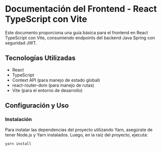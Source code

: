 # Documentación del Frontend - React TypeScript con Vite

Este documento proporciona una guía básica para el frontend en React TypeScript con Vite, consumiendo endpoints del backend Java Spring con seguridad JWT.

## Tecnologías Utilizadas

- React
- TypeScript
- Context API (para manejo de estado global)
- react-router-dom (para manejo de rutas)
- Vite (para el entorno de desarrollo)

## Configuración y Uso

### Instalación

Para instalar las dependencias del proyecto utilizando Yarn, asegúrate de tener Node.js y Yarn instalados. Luego, en la raíz del proyecto, ejecuta:

```bash
yarn install
